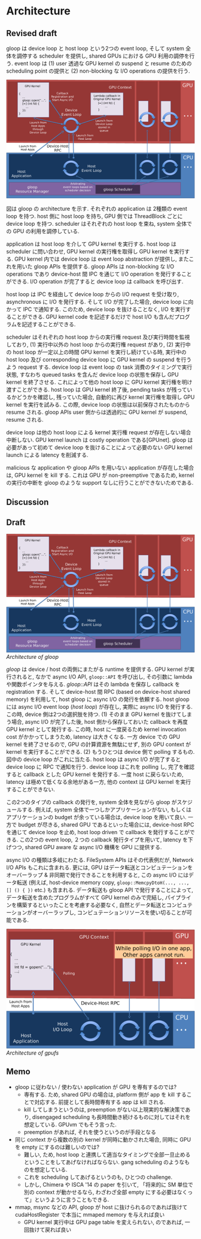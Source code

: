 # Architecture

## Revised draft

gloop は device loop と host loop という2つの event loop, そして system 全体を調停する scheduler を提供し, shared GPUs における GPU 利用の調停を行う. event loop は (1) user 透過な GPU kernel の suspend と resume のための scheduling point の提供と (2) non-blocking な I/O operations の提供を行う.

![gloop](fig/multiple.png?raw=true)

図は gloop の architecture を示す. それぞれの application は 2種類の event loop を持つ. host 側に host loop を持ち, GPU 側では ThreadBlock ごとに device loop を持つ. scheduler はそれぞれの host loop を束ね, system 全体での GPU の利用を調停している.

application は host loop を介して GPU kernel を実行する. host loop は scheduler に問い合わせ, GPU kernel の実行権を取得し GPU kernel を実行する. GPU kernel 内では device loop は event loop abstraction が提供し, またこれを用いた gloop APIs を提供する. gloop APIs は non-blocking な I/O operations であり device-host 間 IPC を通じて I/O operation を発行することができる. I/O operation が完了すると device loop は callback を呼び出す.

host loop は IPC を経由して device loop からの I/O request を受け取り, asynchronous に I/O を発行する. そして I/O が完了した場合, device loop に向かって IPC で通知する. このため, device loop を抜けることなく, I/O を実行することができる. GPU kernel code を記述するだけで host I/O も含んだプログラムを記述することができる.

scheduler はそれぞれの host loop からの実行権 request 及び実行時間を監視しており, (1) 実行中以外の host loop からの実行権 request があり, (2) 実行中の host loop が一定以上の時間 GPU kernel を実行し続けている時, 実行中の host loop 及び corresponding device loop に GPU kernel の suspend を行うよう request する. device loop は event loop の task 消費のタイミングで実行状態, すなわち queued tasks を含んだ device loop の状態を保存し GPU kernel を終了させる. これによって他の host loop に GPU kernel 実行権を明け渡すことができる.
host loop は GPU kernel 終了後, pending tasks が残っているかどうかを確認し, 残っていた場合, 自動的に再び kernel 実行権を取得し GPU kernel を実行を試みる. この際, device loop の状態は以前保存されたものから resume される. gloop APIs user 側からは透過的に GPU kernel が suspend, resume される.

device loop は他の host loop による kernel 実行権 request が存在しない場合中断しない. GPU kernel launch は costly operation である[GPUnet]. gloop は必要があって初めて device loop を抜けることによって必要のない GPU kernel launch による latency を削減する.

malicious な application や gloop APIs を用いない application が存在した場合は, GPU kernel を kill する. これは GPU が non-preemptive であるため, kernel の実行の中断を gloop のような support なしに行うことができないためである.


## Discussion

## Draft

![gloop](fig/multiple.png?raw=true)
*Architecture of gloop*

_gloop_ は device / host の両側にまたがる runtime を提供する.
GPU kernel が実行されると, なかで async I/O API, `gloop::API` を呼び出し, その引数に lambda や関数ポインタを与える.
_gloop::API_ はその lambda を保存し callback を registration する.
そして device-host 間 RPC (based on device-host shared memory) を利用して, host gloop に async I/O の発行を依頼する.
host gloop には async I/O event loop (_host loop_) が存在し, 実際に async I/O を発行する.
この時, device 側は2つの選択肢を持つ. (1) そのまま GPU kernel を抜けてしまう場合, async I/O が完了した後,
host 側から保存しておいた callback を再度 GPU kernel として発行する. この時, host に一度戻るため kernel invocation cost がかかってしまうため,
latency は大きくなる. 一方 device での GPU kernel を終了させるので, GPU の計算資源を無駄にせず, 別の GPU context が kernel を実行することができる.
(2) もうひとつは device 側で polling するもの. 図中の device loop がこれに当たる. host loop は async I/O が完了すると device loop に RPC で通知を行う.
device loop はこれを polling し, 完了を確認すると callback とした GPU kernel を発行する.
一度 host に戻らないため, latency は極めて低くなる余地がある一方, 他の context は GPU kernel を実行することができない.

この2つのタイプの callback の発行を, system 全体を見ながら gloop がスケジュールする. 例えば, system 全体で一つしかアプリケーションがない,
もしくはアプリケーションの budget が余っている場合は, device loop を用いて良い. 一方で budget が尽きる, shared GPU であるといった場合には,
device-host RPC を通じて device loop を止め, host loop driven で callback を発行することができる.
この2つの event loop, ２つの callback 発行タイプを用いて, latency を下げつつ, shared GPU aware な async I/O 機構を GPU に提供する.

async I/O の種類は多岐にわたる. FileSystem APIs はその代表例だが, Network I/O APIs もこれに含まれる.
更には, GPU はデータ転送とコンピュテーションをオーバーラップ & 非同期で発行できることを利用すると,
この async I/O にはデータ転送 (例えば, host-device memory copy, `gloop::MemcpyDtoH(..., ..., [] () { })` etc.) も含まれる.
データ転送も gloop API で発行することによって, データ転送を含めたプログラムがすべて GPU kernel のみで完結し,
パイプラインを構築するといったことを考慮する必要なく, 自然とデータ転送とコンピュテーションがオーバーラップし,
コンピュテーションリソースを使い切ることが可能である.

![GPUfs](fig/gpufs.png?raw=true)
*Architecture of gpufs*

## Memo

+ gloop に従わない / 使わない application が GPU を専有するのでは?
    + 専有する. ため, shared GPU の場合は, platform 側が app を kill することで対応する. 前提として長時間専有する app は kill される.
    + kill してしまうというのは, preemption がない以上現実的な解決策であり, disengaged scheduling も長時間動き続けるものに対してはそれを想定している. GPUvm でもそう言った.
    + preemption があれば, それを使うというのが手段となる
+ 同じ context から複数の別の kernel が同時に動かされた場合, 同時に GPU を empty にするのは難しいのでは?
    + 難しい, ため, host loop と連携して適当なタイミングで全部一旦止めるということをしてあげなければならない. gang scheduling のようなものを想定している.
    + これを scheduling してあげるというのも, ひとつの challenge.
    + しかし, Chimera や ISCA '14 の paper を引いて, 「将来的に SM 単位で別の context が動かせるなら, わざわざ全部 empty にする必要はなくって」というように言うこともできる.
+ mmap, msync などの API, gloop が host に抜けられるのであれば抜けて cudaHostRegister で本当に mmaped memory を与えれば良い
    + GPU kernel 実行中は GPU page table を変えられない, のであれば, 一回抜けて戻れば良い
